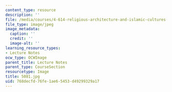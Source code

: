 ```yaml
---
content_type: resource
description: ''
file: /media/courses/4-614-religious-architecture-and-islamic-cultures-fall-2002/768decfd76fe1ae65453d49299329a17_5081.jpg
file_type: image/jpeg
image_metadata:
  caption: ''
  credit: ''
  image-alt: ''
learning_resource_types:
- Lecture Notes
ocw_type: OCWImage
parent_title: Lecture Notes
parent_type: CourseSection
resourcetype: Image
title: 5081.jpg
uid: 768decfd-76fe-1ae6-5453-d49299329a17
---
```


